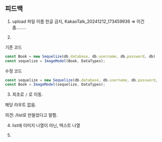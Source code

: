 ## 피드백

1. upload 파일 이름 한글 금지, KakaoTalk_20241212_173459936 => 이건 좀........

2. 

기존 코드
```js
const Book = new Sequelize(db.database, db.username, db.password, db)
const sequelize = ImageModel(Book, DataTypes);
```

수정 코드
```js
const sequelize = new Sequelize(db.database, db.username, db.password, db)
const Book = ImageModel(sequelize, DataTypes);
```

3. 최초로 `/` 로 이동.

해당 라우트 없음.

의견: /list로 만들었다고 말함.

4. list에 이미지 나열이 아닌, 텍스트 나열

5. 